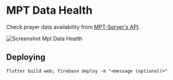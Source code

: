 # MPT Data Health

Check prayer data availability from [MPT-Server's API](https://waktusolat.iqfareez.com/api).

![Screenshot Mpt Data Health](https://imgur.com/1ikfAsk.png)

## Deploying

```
flutter build web; firebase deploy -m "<message (optional)>"
```